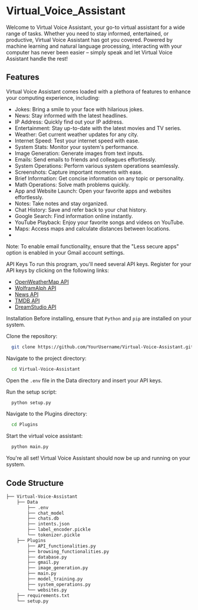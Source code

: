 # Virtual_Voice_Assistant

Welcome to Virtual Voice Assistant, your go-to virtual assistant for a wide range of tasks. Whether you need to stay informed, entertained, or productive, Virtual Voice Assistant has got you covered. Powered by machine learning and natural language processing, interacting with your computer has never been easier – simply speak and let Virtual Voice Assistant handle the rest!

## Features
Virtual Voice Assistant comes loaded with a plethora of features to enhance your computing experience, including:

- Jokes: Bring a smile to your face with hilarious jokes.
- News: Stay informed with the latest headlines.
- IP Address: Quickly find out your IP address.
- Entertainment: Stay up-to-date with the latest movies and TV series.
- Weather: Get current weather updates for any city.
- Internet Speed: Test your internet speed with ease.
- System Stats: Monitor your system's performance.
- Image Generation: Generate images from text inputs.
- Emails: Send emails to friends and colleagues effortlessly.
- System Operations: Perform various system operations seamlessly.
- Screenshots: Capture important moments with ease.
- Brief Information: Get concise information on any topic or personality.
- Math Operations: Solve math problems quickly.
- App and Website Launch: Open your favorite apps and websites effortlessly.
- Notes: Take notes and stay organized.
- Chat History: Save and refer back to your chat history.
- Google Search: Find information online instantly.
- YouTube Playback: Enjoy your favorite songs and videos on YouTube.
- Maps: Access maps and calculate distances between locations.
- 
Note: To enable email functionality, ensure that the "Less secure apps" option is enabled in your Gmail account settings.

API Keys
To run this program, you'll need several API keys. Register for your API keys by clicking on the following links:

- [OpenWeatherMap API](https://openweathermap.org/api)
- [WolframAlph API](https://products.wolframalpha.com/api)
- [News API](https://newsapi.org/)
- [TMDB API](https://developer.themoviedb.org/docs/getting-started)
- [DreamStudio API](https://platform.stability.ai/docs/getting-started/authentication)


Installation
Before installing, ensure that `Python` and `pip` are installed on your system.

Clone the repository:

```bash
  git clone https://github.com/YourUsername/Virtual-Voice-Assistant.git
```
Navigate to the project directory:

```bash
  cd Virtual-Voice-Assistant
```
Open the `.env` file in the Data directory and insert your API keys.

Run the setup script:

```bash
  python setup.py
```
Navigate to the Plugins directory:

```bash
  cd Plugins
```
Start the virtual voice assistant:

```bash
  python main.py
```
You're all set! Virtual Voice Assistant should now be up and running on your system.

## Code Structure
```bash
├── Virtual-Voice-Assistant
    ├── Data
        ├── .env
        ├── chat_model
        ├── chats.db
        ├── intents.json
        ├── label_encoder.pickle
        └── tokenizer.pickle
    ├── Plugins
        ├── API_functionalities.py
        ├── browsing_functionalities.py
        ├── database.py
        ├── gmail.py
        ├── image_generation.py
        ├── main.py
        ├── model_training.py
        ├── system_operations.py
        └── websites.py
    ├── requirements.txt
    └── setup.py
```
